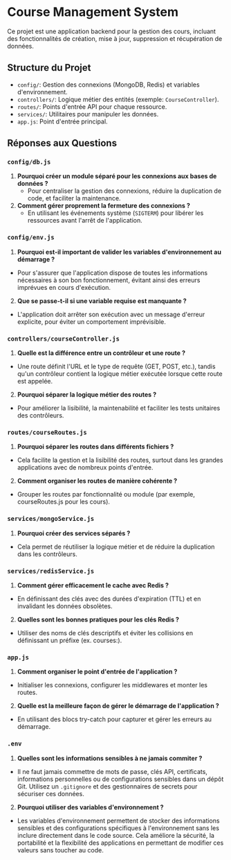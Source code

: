 # Course Management System
Ce projet est une application backend pour la gestion des cours, incluant des fonctionnalités de création, mise à jour, suppression et récupération de données.

## Structure du Projet
- `config/`: Gestion des connexions (MongoDB, Redis) et variables d'environnement.
- `controllers/`: Logique métier des entités (exemple: `CourseController`).
- `routes/`: Points d'entrée API pour chaque ressource.
- `services/`: Utilitaires pour manipuler les données.
- `app.js`: Point d'entrée principal.

## Réponses aux Questions

### `config/db.js`
1. **Pourquoi créer un module séparé pour les connexions aux bases de données ?**
   - Pour centraliser la gestion des connexions, réduire la duplication de code, et faciliter la maintenance.
2. **Comment gérer proprement la fermeture des connexions ?**
   - En utilisant les événements système (`SIGTERM`) pour libérer les ressources avant l'arrêt de l'application.

### `config/env.js`
1. **Pourquoi est-il important de valider les variables d'environnement au démarrage ?**
- Pour s'assurer que l'application dispose de toutes les informations nécessaires à son bon fonctionnement, évitant ainsi des erreurs imprévues en cours d'exécution.

2. **Que se passe-t-il si une variable requise est manquante ?**
- L'application doit arrêter son exécution avec un message d'erreur explicite, pour éviter un comportement imprévisible.

### `controllers/courseController.js`
1. **Quelle est la différence entre un contrôleur et une route ?**
- Une route définit l'URL et le type de requête (GET, POST, etc.), tandis qu'un contrôleur contient la logique métier exécutée lorsque cette route est appelée.

2. **Pourquoi séparer la logique métier des routes ?**
- Pour améliorer la lisibilité, la maintenabilité et faciliter les tests unitaires des contrôleurs.

### `routes/courseRoutes.js`
1. **Pourquoi séparer les routes dans différents fichiers ?**
- Cela facilite la gestion et la lisibilité des routes, surtout dans les grandes applications avec de nombreux points d'entrée.

2. **Comment organiser les routes de manière cohérente ?**
- Grouper les routes par fonctionnalité ou module (par exemple, courseRoutes.js pour les cours).

### `services/mongoService.js`
1. **Pourquoi créer des services séparés ?**
- Cela permet de réutiliser la logique métier et de réduire la duplication dans les contrôleurs.

### `services/redisService.js`
1. **Comment gérer efficacement le cache avec Redis ?**
- En définissant des clés avec des durées d'expiration (TTL) et en invalidant les données obsolètes.

2. **Quelles sont les bonnes pratiques pour les clés Redis ?**
- Utiliser des noms de clés descriptifs et éviter les collisions en définissant un préfixe (ex. courses:<id>).

### `app.js`
1. **Comment organiser le point d'entrée de l'application ?**
- Initialiser les connexions, configurer les middlewares et monter les routes.

2. **Quelle est la meilleure façon de gérer le démarrage de l'application ?**
- En utilisant des blocs try-catch pour capturer et gérer les erreurs au démarrage.

### `.env`
1. **Quelles sont les informations sensibles à ne jamais commiter ?**
- Il ne faut jamais commettre de mots de passe, clés API, certificats, informations personnelles ou de configurations sensibles dans un dépôt Git. Utilisez un `.gitignore` et des gestionnaires de secrets pour sécuriser ces données.

2. **Pourquoi utiliser des variables d'environnement ?**
- Les variables d'environnement permettent de stocker des informations sensibles et des configurations spécifiques à l'environnement sans les inclure directement dans le code source. Cela améliore la sécurité, la portabilité et la flexibilité des applications en permettant de modifier ces valeurs sans toucher au code.


